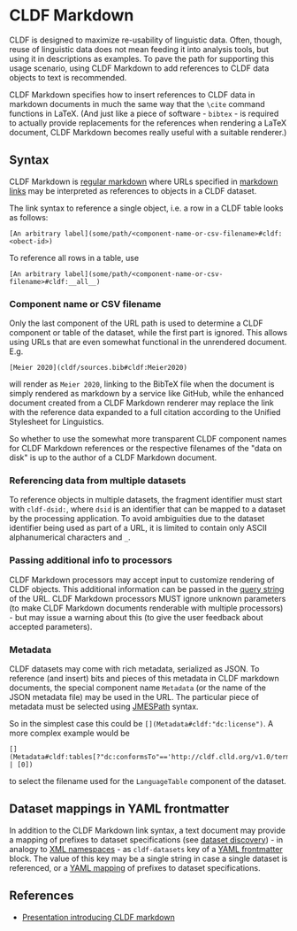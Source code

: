 # CLDF Markdown

CLDF is designed to maximize re-usability of linguistic data. Often, though, reuse of linguistic data does not
mean feeding it into analysis tools, but using it in descriptions as examples. To pave the path for supporting
this usage scenario, using CLDF Markdown to add references to CLDF data objects to text is recommended.

CLDF Markdown specifies how to insert references to CLDF data in markdown documents in much the same way that
the `\cite` command functions in LaTeX. (And just like a piece of software - `bibtex` - is required to actually
provide replacements for the references when rendering a LaTeX document, CLDF Markdown becomes really useful with
a suitable renderer.)


## Syntax

CLDF Markdown is [regular markdown](https://commonmark.org/) where URLs specified in [markdown links](https://www.markdownguide.org/basic-syntax/#links)
may be interpreted as references to objects in a CLDF dataset.

The link syntax to reference a single object, i.e. a row in a CLDF table looks as follows:
```
[An arbitrary label](some/path/<component-name-or-csv-filename>#cldf:<obect-id>)
```

To reference all rows in a table, use
```
[An arbitrary label](some/path/<component-name-or-csv-filename>#cldf:__all__)
```


### Component name or CSV filename

Only the last component of the URL path is used to determine a CLDF component or table of the dataset, while
the first part is ignored. This allows using URLs that are even somewhat functional in the unrendered
document. E.g.
```
[Meier 2020](cldf/sources.bib#cldf:Meier2020)
```
will render as `Meier 2020`, linking to the BibTeX file when the document is simply rendered as markdown by
a service like GitHub, while the enhanced document created from a CLDF Markdown renderer may replace the link with
the reference data expanded to a full citation according to the Unified Stylesheet for Linguistics.

So whether to use the somewhat more transparent CLDF component names for CLDF Markdown references or
the respective filenames of the "data on disk" is up to the author of a CLDF Markdown document.


### Referencing data from multiple datasets

To reference objects in multiple datasets, the fragment identifier must start with `cldf-dsid:`, where `dsid` is
an identifier that can be mapped to a dataset by the processing application. To avoid ambiguities due to the dataset
identifier being used as part of a URL, it is limited to contain only ASCII alphanumerical characters and `_`.


### Passing additional info to processors

CLDF Markdown processors may accept input to customize rendering of CLDF objects. This additional information can
be passed in the [query string](https://en.wikipedia.org/wiki/Query_string) of the URL. CLDF Markdown processors MUST ignore
unknown parameters (to make CLDF Markdown documents renderable with multiple processors) - but may issue a warning about this
(to give the user feedback about accepted parameters).


### Metadata

CLDF datasets may come with rich metadata, serialized as JSON. To reference (and insert) bits and pieces of this
metadata in CLDF markdown documents, the special component name `Metadata` (or the name of the JSON metadata
file) may be used in the URL. The particular piece of metadata must be selected using [JMESPath](https://jmespath.org/)
syntax.

So in the simplest case this could be `[](Metadata#cldf:"dc:license")`. A more complex example would be
```
[](Metadata#cldf:tables[?"dc:conformsTo"=='http://cldf.clld.org/v1.0/terms.rdf#LanguageTable'].url | [0])
```
to select the filename used for the `LanguageTable` component of the dataset.


## Dataset mappings in YAML frontmatter

In addition to the CLDF Markdown link syntax, a text document may provide a mapping of prefixes to dataset specifications
(see [dataset discovery](discovery.md)) - in analogy to [XML namespaces](https://en.wikipedia.org/wiki/XML_namespace#Namespace_declaration) - as 
`cldf-datasets` key of a [YAML frontmatter](https://jekyllrb.com/docs/front-matter/) block. The value of this key may
be a single string in case a single dataset is referenced, or a [YAML mapping](https://yaml.org/spec/1.2.2/#21-collections) of 
prefixes to dataset specifications.


## References

- [Presentation introducing CLDF markdown](https://pad.gwdg.de/kRxjETnhQqqQ0LESDyTlOg)
